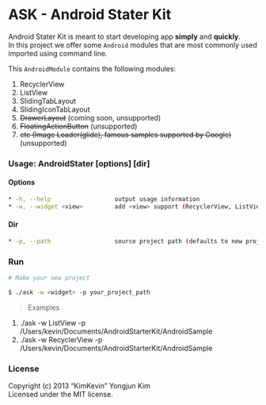 ASK - Android Stater Kit
=====

Android Stater Kit is meant to start developing app **simply** and **quickly**.  
In this project we offer some `Android` modules that are most commonly used imported using command line.

This `AndroidModule` contains the following modules:

1. RecyclerView
2. ListView
3. SlidingTabLayout 
4. SlidingIconTabLayout 
4. ~~DrawerLayout~~ (coming soon, unsupported)
5. ~~FloatingActionButton~~ (unsupported)
6. ~~etc (Image Loader(glide), famous samples supported by Google)~~ (unsupported)

### Usage: AndroidStater [options] [dir]

#### Options

```bash
* -h, --help                  output usage information
* -w, --widget <view>         add <view> support (RecyclerView, ListView) (defaults to RecyclerView)
```

#### Dir

```bash
* -p, --path                  source project path (defaults to new project)
```

### Run

```bash
# Make your new project

$ ./ask -w <widget> -p your_project_path 

```

> Examples  
1. ./ask -w ListView -p /Users/kevin/Documents/AndroidStarterKit/AndroidSample   
2. ./ask -w RecyclerView -p /Users/kevin/Documents/AndroidStarterKit/AndroidSample 

### License

Copyright (c) 2013 “KimKevin” Yongjun Kim  
Licensed under the MIT license.

